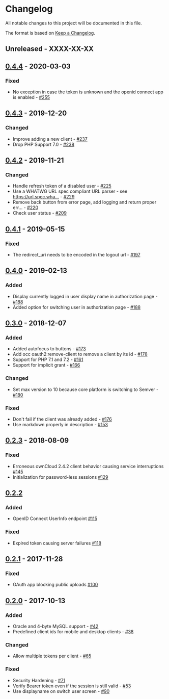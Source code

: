 # Changelog

All notable changes to this project will be documented in this file.

The format is based on [Keep a Changelog](http://keepachangelog.com/en/1.0.0/).

## Unreleased - XXXX-XX-XX


## [0.4.4] - 2020-03-03

### Fixed

- No exception in case the token is unknown and the openid connect app is enabled - [#255](https://github.com/owncloud/oauth2/issues/255)

## [0.4.3] - 2019-12-20

### Changed

- Improve adding a new client - [#237](https://github.com/owncloud/oauth2/issues/237)
- Drop PHP Support 7.0 - [#238](https://github.com/owncloud/oauth2/issues/238)

## [0.4.2] - 2019-11-21

### Changed

- Handle refresh token of a disabled user - [#225](https://github.com/owncloud/oauth2/issues/225)
- Use a WHATWG URL spec compliant URL parser - see https://url.spec.wha… - [#229](https://github.com/owncloud/oauth2/issues/229)
- Remove back button from error page, add logging and return proper err… - [#220](https://github.com/owncloud/oauth2/issues/220)
- Check user status - [#209](https://github.com/owncloud/oauth2/issues/209)

## [0.4.1] - 2019-05-15

### Fixed

- The redirect_uri needs to be encoded in the logout url - [#197](https://github.com/owncloud/oauth2/issues/197)

## [0.4.0] - 2019-02-13

### Added

- Display currently logged in user display name in authorization page - [#188](https://github.com/owncloud/oauth2/issues/188)
- Added option for switching user in authorization page - [#188](https://github.com/owncloud/oauth2/issues/188)

## [0.3.0] - 2018-12-07

### Added

- Added autofocus to buttons - [#173](https://github.com/owncloud/oauth2/issues/173)
- Add occ oauth2:remove-client to remove a client by its id - [#178](https://github.com/owncloud/oauth2/issues/178)
- Support for PHP 7.1 and 7.2 - [#161](https://github.com/owncloud/oauth2/issues/161)
- Support for implicit grant - [#166](https://github.com/owncloud/oauth2/issues/166)

### Changed

- Set max version to 10 because core platform is switching to Semver - [#180](https://github.com/owncloud/oauth2/issues/180)

### Fixed

- Don't fail if the client was already added - [#176](https://github.com/owncloud/oauth2/issues/176)
- Use markdown properly in description - [#153](https://github.com/owncloud/oauth2/issues/153)

## [0.2.3] - 2018-08-09

### Fixed

- Erroneous ownCloud 2.4.2 client behavior causing service interruptions [#145](https://github.com/owncloud/oauth2/pull/145)
- Initialization for password-less sessions [#129](https://github.com/owncloud/oauth2/pull/129)

## [0.2.2]

### Added

- OpenID Connect UserInfo endpoint [#115](https://github.com/owncloud/oauth2/pull/115)

### Fixed

- Expired token causing server failures  [#118](https://github.com/owncloud/oauth2/pull/118)

## [0.2.1] - 2017-11-28

### Fixed

- OAuth app blocking public uploads [#100](https://github.com/owncloud/oauth2/pull/100)

## [0.2.0] - 2017-10-13

### Added

- Oracle and 4-byte MySQL support - [#42](https://github.com/owncloud/oauth2/pull/42)
- Predefined client ids for mobile and desktop clients - [#38](https://github.com/owncloud/oauth2/pull/38)

### Changed

- Allow multiple tokens per client - [#65](https://github.com/owncloud/oauth2/pull/65)

### Fixed

- Security Hardening - [#71](https://github.com/owncloud/oauth2/pull/71)
- Verify Bearer token even if the session is still valid - [#53](https://github.com/owncloud/oauth2/pull/53)
- Use displayname on switch user screen - [#90](https://github.com/owncloud/oauth2/pull/90)

[0.4.4]: https://github.com/owncloud/oauth2/compare/v0.4.3...v0.4.4
[0.4.3]: https://github.com/owncloud/oauth2/compare/v0.4.2...v0.4.3
[0.4.2]: https://github.com/owncloud/oauth2/compare/v0.4.1...v0.4.2
[0.4.1]: https://github.com/owncloud/oauth2/compare/v0.4.0...v0.4.1
[0.4.0]: https://github.com/owncloud/oauth2/compare/v0.3.0...v0.4.0
[0.3.0]: https://github.com/owncloud/oauth2/compare/v0.2.3...v0.3.0
[0.2.3]: https://github.com/owncloud/oauth2/compare/v0.2.2...v0.2.3
[0.2.2]: https://github.com/owncloud/oauth2/compare/v0.2.1...v0.2.2
[0.2.1]: https://github.com/owncloud/oauth2/compare/v0.2.0...v0.2.1
[0.2.0]: https://github.com/owncloud/oauth2/compare/v0.1.0...v0.2.0
